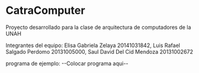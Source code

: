 # CatraComputer
Proyecto desarrollado para la clase de arquitectura de computadores de la UNAH

Integrantes del equipo:
Elisa Gabriela Zelaya 20141031842, 
Luis Rafael Salgado Perdomo 20131005000, 
Saul David Del Cid Mendoza 20131002672

 programa de ejemplo:
--Colocar programa aqui--
